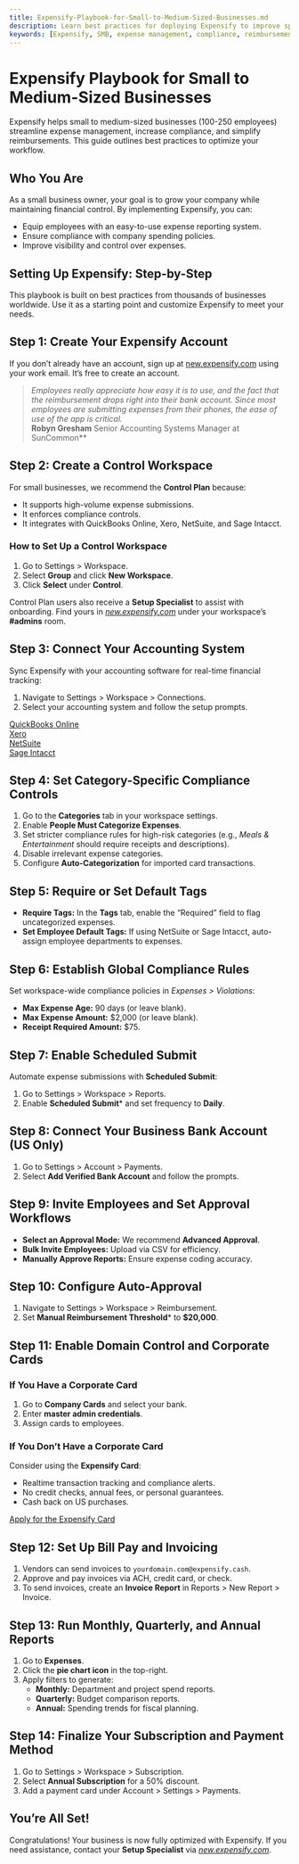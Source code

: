 ```yaml
---
title: Expensify-Playbook-for-Small-to-Medium-Sized-Businesses.md
description: Learn best practices for deploying Expensify to improve spend visibility, facilitate reimbursements, and ensure compliance for your business.
keywords: [Expensify, SMB, expense management, compliance, reimbursements, accounting integration]
---
```

<div id="expensify-classic" markdown="1">

# Expensify Playbook for Small to Medium-Sized Businesses

Expensify helps small to medium-sized businesses (100-250 employees) streamline expense management, increase compliance, and simplify reimbursements. This guide outlines best practices to optimize your workflow.

## Who You Are
As a small business owner, your goal is to grow your company while maintaining financial control. By implementing Expensify, you can:

- Equip employees with an easy-to-use expense reporting system.
- Ensure compliance with company spending policies.
- Improve visibility and control over expenses.

## Setting Up Expensify: Step-by-Step
This playbook is built on best practices from thousands of businesses worldwide. Use it as a starting point and customize Expensify to meet your needs.

## Step 1: Create Your Expensify Account
If you don’t already have an account, sign up at [new.expensify.com](https://new.expensify.com) using your work email. It’s free to create an account.

> *Employees really appreciate how easy it is to use, and the fact that the reimbursement drops right into their bank account. Since most employees are submitting expenses from their phones, the ease of use of the app is critical.*  
> **Robyn Gresham**
> Senior Accounting Systems Manager at SunCommon**

## Step 2: Create a Control Workspace
For small businesses, we recommend the **Control Plan** because:

- It supports high-volume expense submissions.
- It enforces compliance controls.
- It integrates with QuickBooks Online, Xero, NetSuite, and Sage Intacct.

### How to Set Up a Control Workspace
1. Go to Settings > Workspace.
2. Select **Group** and click **New Workspace**.
3. Click **Select** under **Control**.

Control Plan users also receive a **Setup Specialist** to assist with onboarding. Find yours in *[new.expensify.com](https://new.expensify.com)* under your workspace’s **#admins** room.

## Step 3: Connect Your Accounting System
Sync Expensify with your accounting software for real-time financial tracking:

1. Navigate to Settings > Workspace > Connections.
2. Select your accounting system and follow the setup prompts.

[QuickBooks Online](https://help.expensify.com/articles/expensify-classic/integrations/accounting-integrations/QuickBooks-Online)  
[Xero](https://help.expensify.com/articles/expensify-classic/integrations/accounting-integrations/Xero)  
[NetSuite](https://help.expensify.com/articles/expensify-classic/integrations/accounting-integrations/NetSuite)  
[Sage Intacct](https://help.expensify.com/articles/expensify-classic/integrations/accounting-integrations/Sage-Intacct)

## Step 4: Set Category-Specific Compliance Controls
1. Go to the **Categories** tab in your workspace settings.
2. Enable **People Must Categorize Expenses**.
3. Set stricter compliance rules for high-risk categories (e.g., *Meals & Entertainment* should require receipts and descriptions).
4. Disable irrelevant expense categories.
5. Configure **Auto-Categorization** for imported card transactions.

## Step 5: Require or Set Default Tags
- **Require Tags:** In the **Tags** tab, enable the “Required” field to flag uncategorized expenses.
- **Set Employee Default Tags:** If using NetSuite or Sage Intacct, auto-assign employee departments to expenses.

## Step 6: Establish Global Compliance Rules
Set workspace-wide compliance policies in *Expenses > Violations*:

- **Max Expense Age:** 90 days (or leave blank).
- **Max Expense Amount:** $2,000 (or leave blank).
- **Receipt Required Amount:** $75.

## Step 7: Enable Scheduled Submit
Automate expense submissions with **Scheduled Submit**:

1. Go to Settings > Workspace > Reports.
2. Enable **Scheduled Submit*** and set frequency to **Daily**.

## Step 8: Connect Your Business Bank Account (US Only)
1. Go to Settings > Account > Payments.
2. Select **Add Verified Bank Account** and follow the prompts.

## Step 9: Invite Employees and Set Approval Workflows
- **Select an Approval Mode:** We recommend **Advanced Approval**.
- **Bulk Invite Employees:** Upload via CSV for efficiency.
- **Manually Approve Reports:** Ensure expense coding accuracy.

## Step 10: Configure Auto-Approval
1. Navigate to Settings > Workspace > Reimbursement.
2. Set **Manual Reimbursement Threshold*** to **$20,000**.

## Step 11: Enable Domain Control and Corporate Cards
### If You Have a Corporate Card
1. Go to **Company Cards** and select your bank.
2. Enter **master admin credentials**.
3. Assign cards to employees.

### If You Don’t Have a Corporate Card
Consider using the **Expensify Card**:
- Realtime transaction tracking and compliance alerts.
- No credit checks, annual fees, or personal guarantees.
- Cash back on US purchases.

[Apply for the Expensify Card](https://help.expensify.com/articles/expensify-classic/expensify-card/Set-Up-the-Card-for-Your-Company)

## Step 12: Set Up Bill Pay and Invoicing
1. Vendors can send invoices to `yourdomain.com@expensify.cash`.
2. Approve and pay invoices via ACH, credit card, or check.
3. To send invoices, create an **Invoice Report** in Reports > New Report > Invoice.

## Step 13: Run Monthly, Quarterly, and Annual Reports
1. Go to **Expenses**.
2. Click the **pie chart icon** in the top-right.
3. Apply filters to generate:
   - **Monthly:** Department and project spend reports.
   - **Quarterly:** Budget comparison reports.
   - **Annual:** Spending trends for fiscal planning.

## Step 14: Finalize Your Subscription and Payment Method
1. Go to Settings > Workspace > Subscription.
2. Select **Annual Subscription** for a 50% discount.
3. Add a payment card under Account > Settings > Payments.

## You’re All Set!
Congratulations! Your business is now fully optimized with Expensify. If you need assistance, contact your **Setup Specialist** via *[new.expensify.com](https://new.expensify.com)*.

</div>
